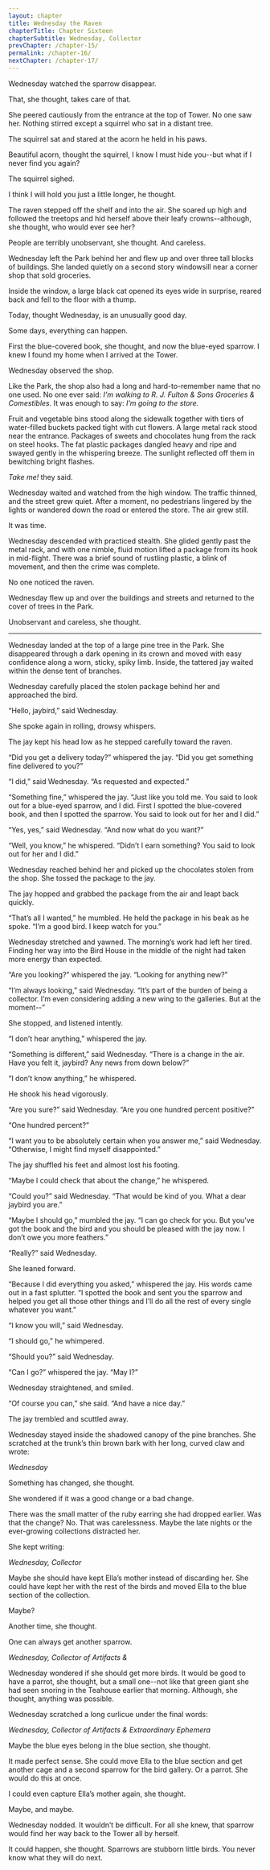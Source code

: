 ```yaml
---
layout: chapter
title: Wednesday the Raven
chapterTitle: Chapter Sixteen
chapterSubtitle: Wednesday, Collector
prevChapter: /chapter-15/
permalink: /chapter-16/
nextChapter: /chapter-17/
---
```



Wednesday watched the sparrow disappear.

That, she thought, takes care of that.

She peered cautiously from the entrance at the top of Tower. No one saw her. Nothing stirred except a squirrel who sat in a distant tree.

The squirrel sat and stared at the acorn he held in his paws.

Beautiful acorn, thought the squirrel, I know I must hide you--but what if I never find you again?

The squirrel sighed.

I think I will hold you just a little longer, he thought.

The raven stepped off the shelf and into the air. She soared up high and followed the treetops and hid herself above their leafy crowns--although, she thought, who would ever see her?

People are terribly unobservant, she thought. And careless.

Wednesday left the Park behind her and flew up and over three tall blocks of buildings. She landed quietly on a second story windowsill near a corner shop that sold groceries.

Inside the window, a large black cat opened its eyes wide in surprise, reared back and fell to the floor with a thump.

Today, thought Wednesday, is an unusually good day.

Some days, everything can happen.

First the blue-covered book, she thought, and now the blue-eyed sparrow. I knew I found my home when I arrived at the Tower.

Wednesday observed the shop.

Like the Park, the shop also had a long and hard-to-remember name that no one used. No one ever said: _I’m walking to R. J. Fulton & Sons Groceries & Comestibles._ It was enough to say: _I’m going to the store._

Fruit and vegetable bins stood along the sidewalk together with tiers of water-filled buckets packed tight with cut flowers. A large metal rack stood near the entrance. Packages of sweets and chocolates hung from the rack on steel hooks. The fat plastic packages dangled heavy and ripe and swayed gently in the whispering breeze. The sunlight reflected off them in bewitching bright flashes.

_Take me!_ they said.

Wednesday waited and watched from the high window. The traffic thinned, and the street grew quiet. After a moment, no pedestrians lingered by the lights or wandered down the road or entered the store. The air grew still.

It was time.

Wednesday descended with practiced stealth. She glided gently past the metal rack, and with one nimble, fluid motion lifted a package from its hook in mid-flight. There was a brief sound of rustling plastic, a blink of movement, and then the crime was complete.

No one noticed the raven.

Wednesday flew up and over the buildings and streets and returned to the cover of trees in the Park.

Unobservant and careless, she thought.

----

Wednesday landed at the top of a large pine tree in the Park. She disappeared through a dark opening in its crown and moved with easy confidence along a worn, sticky, spiky limb. Inside, the tattered jay waited within the dense tent of branches.

Wednesday carefully placed the stolen package behind her and approached the bird.

“Hello, jaybird,” said Wednesday.

She spoke again in rolling, drowsy whispers.

The jay kept his head low as he stepped carefully toward the raven.

“Did you get a delivery today?” whispered the jay. “Did you get something fine delivered to you?”

“I did,” said Wednesday. “As requested and expected.”

“Something fine,” whispered the jay. “Just like you told me. You said to look out for a blue-eyed sparrow, and I did. First I spotted the blue-covered book, and then I spotted the sparrow. You said to look out for her and I did.”

“Yes, yes,” said Wednesday. “And now what do you want?”

“Well, you know,” he whispered. “Didn’t I earn something? You said to look out for her and I did.”

Wednesday reached behind her and picked up the chocolates stolen from the shop. She tossed the package to the jay.

The jay hopped and grabbed the package from the air and leapt back quickly.

“That’s all I wanted,” he mumbled. He held the package in his beak as he spoke. “I’m a good bird. I keep watch for you.”

Wednesday stretched and yawned. The morning’s work had left her tired. Finding her way into the Bird House in the middle of the night had taken more energy than expected.

“Are you looking?” whispered the jay. “Looking for anything new?”

“I’m always looking,” said Wednesday. “It’s part of the burden of being a collector. I’m even considering adding a new wing to the galleries. But at the moment--”

She stopped, and listened intently.

“I don’t hear anything,” whispered the jay.

“Something is different,” said Wednesday. “There is a change in the air. Have you felt it, jaybird? Any news from down below?”

“I don’t know anything,” he whispered.

He shook his head vigorously.

“Are you sure?” said Wednesday. “Are you one hundred percent positive?”

“One hundred percent?”

“I want you to be absolutely certain when you answer me,” said Wednesday. “Otherwise, I might find myself disappointed.”

The jay shuffled his feet and almost lost his footing.

“Maybe I could check that about the change,” he whispered.

“Could you?” said Wednesday. “That would be kind of you. What a dear jaybird you are.”

“Maybe I should go,” mumbled the jay. “I can go check for you. But you’ve got the book and the bird and you should be pleased with the jay now. I don’t owe you more feathers.”

“Really?” said Wednesday.

She leaned forward.

“Because I did everything you asked,” whispered the jay. His words came out in a fast splutter. “I spotted the book and sent you the sparrow and helped you get all those other things and I’ll do all the rest of every single whatever you want.”

“I know you will,” said Wednesday.

“I should go,” he whimpered.

“Should you?” said Wednesday.

“Can I go?” whispered the jay. “May I?”

Wednesday straightened, and smiled.

“Of course you can,” she said. “And have a nice day.”

The jay trembled and scuttled away.

Wednesday stayed inside the shadowed canopy of the pine branches. She scratched at the trunk’s thin brown bark with her long, curved claw and wrote:

_Wednesday_

Something has changed, she thought.

She wondered if it was a good change or a bad change.

There was the small matter of the ruby earring she had dropped earlier. Was that the change? No. That was carelessness. Maybe the late nights or the ever-growing collections distracted her.

She kept writing:

_Wednesday, Collector_

Maybe she should have kept Ella’s mother instead of discarding her. She could have kept her with the rest of the birds and moved Ella to the blue section of the collection.

Maybe?

Another time, she thought.

One can always get another sparrow.

_Wednesday, Collector of Artifacts &_

Wednesday wondered if she should get more birds. It would be good to have a parrot, she thought, but a small one--not like that green giant she had seen snoring in the Teahouse earlier that morning. Although, she thought, anything was possible.

Wednesday scratched a long curlicue under the final words:

_Wednesday, Collector of Artifacts & Extraordinary Ephemera_

Maybe the blue eyes belong in the blue section, she thought.

It made perfect sense. She could move Ella to the blue section and get another cage and a second sparrow for the bird gallery. Or a parrot. She would do this at once.

I could even capture Ella’s mother again, she thought.

Maybe, and maybe.

Wednesday nodded. It wouldn’t be difficult. For all she knew, that sparrow would find her way back to the Tower all by herself.

It could happen, she thought. Sparrows are stubborn little birds. You never know what they will do next.
